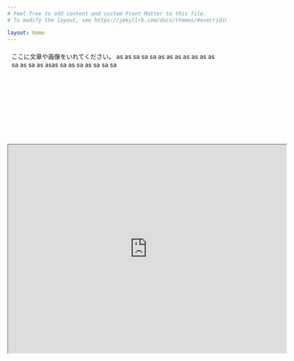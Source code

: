 ```yaml
---
# Feel free to add content and custom Front Matter to this file.
# To modify the layout, see https://jekyllrb.com/docs/themes/#overriding-theme-defaults

layout: home
---										  
```


<div style="margin:0px;padding:0px;" align="center">
<div style="margin:0px;padding:0px;line-height:1.3;">
<div style="margin:0px;padding:10px;line-height:1.3;overflow:auto;text-align:left;height:200px;">
ここに文章や画像をいれてください。
	as
	as
	sa
	sa
	sa
	as
	as
	as
	as
	as
	as
	as
	sa
	as
	sa
	as
	asas
	sa
	as
	sa
	as
	sa
	sa
	sa
</div></div></div>

<iframe src="https://www.google.com/maps/d/u/0/embed?mid=1rMVt1bc2Xd8mjDe3hJpEtVabljleHwMF" width="640" height="480"></iframe>
